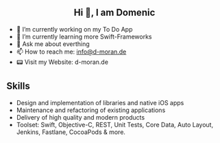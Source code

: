 <center> <h2>Hi 👋, I am Domenic</h2> </center>


- 🔭 I’m currently working on my To Do App
- 🌱 I’m currently learning more Swift-Frameworks
- 💬 Ask me about everthing
- 📫 How to reach me: info@d-moran.de
- 📟 Visit my Website: d-moran.de

## Skills
- Design and implementation of libraries and native iOS apps
- Maintenance and refactoring of existing applications
- Delivery of high quality and modern products
- Toolset: Swift, Objective-C, REST, Unit Tests, Core Data, Auto Layout, Jenkins, Fastlane, CocoaPods & more.
